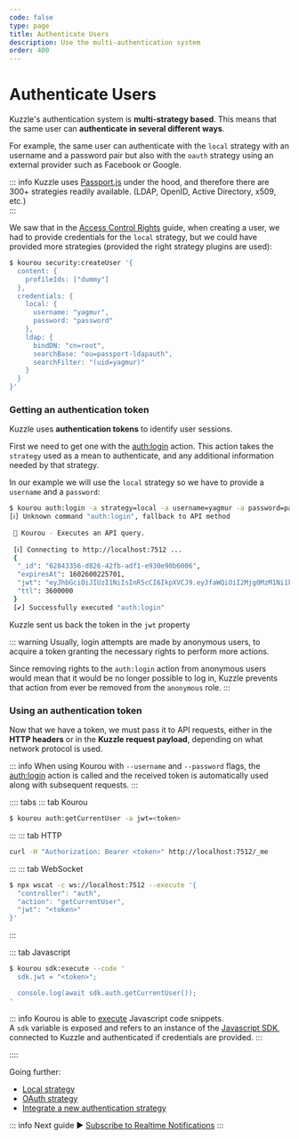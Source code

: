 ```yaml
---
code: false
type: page
title: Authenticate Users
description: Use the multi-authentication system
order: 400
---
```


# Authenticate Users

Kuzzle's authentication system is **multi-strategy based**. This means that the same user can **authenticate in several different ways**.

For example, the same user can authenticate with the `local` strategy with an username and a password pair but also with the `oauth` strategy using an external provider such as Facebook or Google.

::: info
Kuzzle uses [Passport.js](http://www.passportjs.org/packages/) under the hood, and therefore there are 300+ strategies readily available. (LDAP, OpenID, Active Directory, x509, etc.)  
:::

We saw that in the [Access Control Rights](/core/2/guides/getting-started/3-access-control-rights) guide, when creating a user, we had to provide credentials for the `local` strategy, but we could have provided more strategies (provided the right strategy plugins are used):

```bash
$ kourou security:createUser '{
  content: {
    profileIds: ["dummy"]
  },
  credentials: {
    local: {
      username: "yagmur",
      password: "password"
    },
    ldap: {
      bindDN: "cn=root",
      searchBase: "ou=passport-ldapauth",
      searchFilter: "(uid=yagmur)"
    }
  }
}'
```

### Getting an authentication token

Kuzzle uses **authentication tokens** to identify user sessions.  

First we need to get one with the [auth:login](/core/2/api/controllers/auth/login) action. This action takes the `strategy` used as a mean to authenticate, and any additional information needed by that strategy.

In our example we will use the `local` strategy so we have to provide a `username` and a `password`:

```bash
$ kourou auth:login -a strategy=local -a username=yagmur -a password=password
[ℹ] Unknown command "auth:login", fallback to API method
 
 🚀 Kourou - Executes an API query.
 
 [ℹ] Connecting to http://localhost:7512 ...
 {
  "_id": "62843356-d826-42fb-adf1-e930e90b6006",
  "expiresAt": 1602600225701,
  "jwt": "eyJhbGciOiJIUzI1NiIsInR5cCI6IkpXVCJ9.eyJfaWQiOiI2Mjg0MzM1Ni1kODI2LTQyZmItYWRmMS1lOTMwZTkwYjYwMDYiLCJpYXQiOjE2MDI1OTY2MjUsImV4cCI6MTYwMjYwMDIyNX0.0HZF_AhyTzPCRxdaMbT6hlwLflYG4emmLlTD6YV_Nmo",
  "ttl": 3600000
 }
 [✔] Successfully executed "auth:login"
```

Kuzzle sent us back the token in the `jwt` property

::: warning
Usually, login attempts are made by anonymous users, to acquire a token granting the necessary rights to perform more actions.

Since removing rights to the `auth:login` action from anonymous users would mean that it would be no longer possible to log in, Kuzzle prevents that action from ever be removed from the `anonymous` role.
:::

### Using an authentication token

Now that we have a token, we must pass it to API requests, either in the **HTTP headers** or in the **Kuzzle request payload**, depending on what network protocol is used.

::: info
When using Kourou with `--username` and `--password` flags, the [auth:login](/core/2/api/controllers/auth/login) action is called and the received token is automatically used along with subsequent requests.
:::

:::: tabs
::: tab Kourou

```bash
$ kourou auth:getCurrentUser -a jwt=<token>
```

:::
::: tab HTTP

``` bash
curl -H "Authorization: Bearer <token>" http://localhost:7512/_me
```

:::
::: tab WebSocket

```bash
$ npx wscat -c ws://localhost:7512 --execute '{
  "controller": "auth",
  "action": "getCurrentUser",
  "jwt": "<token>"
}'
```

:::

::: tab Javascript

```bash
$ kourou sdk:execute --code '
  sdk.jwt = "<token>";

  console.log(await sdk.auth.getCurrentUser());
'
```

::: info
Kourou is able to [execute](/core/2/api/kourou/commands/sdk/execute) Javascript code snippets.  
A `sdk` variable is exposed and refers to an instance of the [Javascript SDK](/sdk/js/7), connected to Kuzzle and authenticated if credentials are provided.
::: 

::::


Going further:
  - [Local strategy](/core/2/some-link)
  - [OAuth strategy](/core/2/some-link)
  - [Integrate a new authentication strategy](/core/2/some-link)

::: info
Next guide :arrow_forward: [Subscribe to Realtime Notifications](/core/2/guides/getting-started/5-subscribe-realtime-notifications/)
:::
